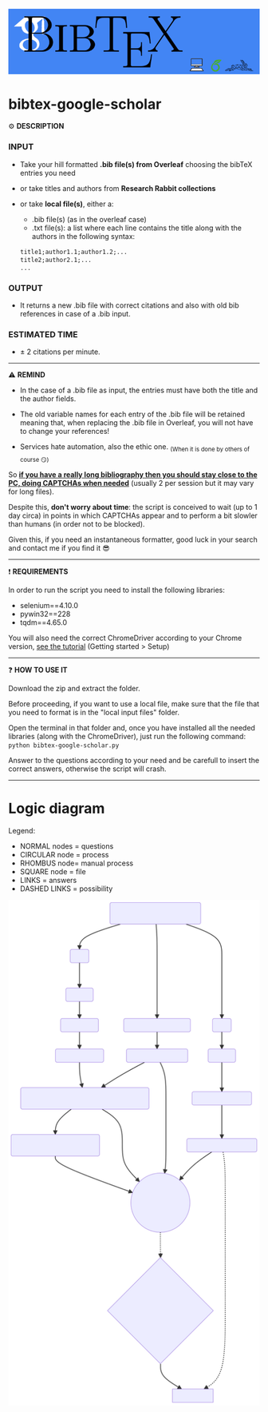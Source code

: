 ![read me header](https://github.com/FrancescoDiCursi/bibtex-google-scholar/blob/main/read%20me%20header.png)
# bibtex-google-scholar

⚙️ **DESCRIPTION**

### INPUT
- Take your hill formatted **.bib file(s) from Overleaf** choosing the bibTeX entries you need
- or take titles and authors from **Research Rabbit collections**
- or take **local file(s)**, either a:
  + .bib file(s) (as in the overleaf case)
  + .txt file(s): a list where each line contains the title along with the authors in the following syntax:

   ```
   title1;author1.1;author1.2;...
   title2;author2.1;...
   ...
   ```
### OUTPUT
- It returns a new .bib file with correct citations and also with old bib references in case of a .bib input. 

### ESTIMATED TIME
- ± 2 citations per minute.
______
⚠️ **REMIND**
- In the case of a .bib file as input, the entries must have both the title and the author fields.

- The old variable names for each entry of the .bib file will be retained meaning that, when replacing the .bib file in Overleaf, you will not have to change your references!

- Services hate automation, also the ethic one. <sub>(When it is done by others of course 😏)</sub>

So <ins>**if you have a really long bibliography then you should stay close to the PC, doing CAPTCHAs when needed**</ins> (usually 2 per session but it may vary for long files). 

Despite this, **don't worry about time**: the script is conceived to wait (up to 1 day circa) in points in which CAPTCHAs appear and to perform a bit slowler than humans (in order not to be blocked).

Given this, if you need an instantaneous formatter, good luck in your search and contact me if you find it 😎 
______
:exclamation: **REQUIREMENTS**

In order to run the script you need to install the following libraries:
 - selenium==4.10.0
 - pywin32==228
 - tqdm==4.65.0
   
You will also need the correct ChromeDriver according to your Chrome version, [see the tutorial](https://sites.google.com/a/chromium.org/chromedriver/getting-started) (Getting started > Setup)

______
:question: **HOW TO USE IT**

Download the zip and extract the folder.

Before proceeding, if you want to use a local file, make sure that the file that you need to format is in the "local input files" folder.

Open the terminal in that folder and, once you have installed all the needed libraries (along with the ChromeDriver), just run the following command:  `python bibtex-google-scholar.py`

Answer to the questions according to your need and be carefull to insert the correct answers, otherwise the script will crash.

______

# Logic diagram
Legend:
- NORMAL nodes = questions
- CIRCULAR node = process
- RHOMBUS node= manual process
- SQUARE node = file
- LINKS = answers
- DASHED LINKS = possibility

![Logic diagram](https://github.com/FrancescoDiCursi/bibtex-google-scholar/blob/main/mermaid-diagram-2023-07-23-172914.svg)
